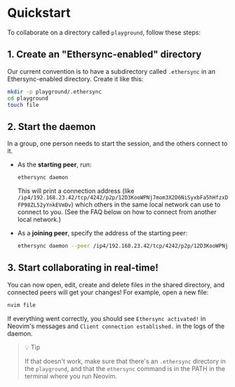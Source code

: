 # Quickstart

To collaborate on a directory called `playground`, follow these steps:


## 1. Create an "Ethersync-enabled" directory

Our current convention is to have a subdirectory called `.ethersync` in an Ethersync-enabled directory. Create it like this:

```bash
mkdir -p playground/.ethersync
cd playground
touch file
```

## 2. Start the daemon

In a group, one person needs to start the session, and the others connect to it.

- As the **starting peer**, run:

    ```bash
    ethersync daemon
    ```

    This will print a connection address (like `/ip4/192.168.23.42/tcp/4242/p2p/12D3KooWPNj7mom3X2D6NiSyxbFa5hHfzxDFP98ZL52yYnkEVmDv`) which others in the same local network can use to connect to you. (See the FAQ below on how to connect from another local network.)

- As a **joining peer**, specify the address of the starting peer:

    ```bash
    ethersync daemon --peer /ip4/192.168.23.42/tcp/4242/p2p/12D3KooWPNj7mom3X2D6NiSyxbFa5hHfzxDFP98ZL52yYnkEVmDv
    ```

## 3. Start collaborating in real-time!

You can now open, edit, create and delete files in the shared directory, and connected peers will get your changes! For example, open a new file:

```bash
nvim file
```

If everything went correctly, you should see `Ethersync activated!` in Neovim's messages and `Client connection established.` in the logs of the daemon.

> 💡 Tip  
>
> If that doesn't work, make sure that there's an `.ethersync` directory in the `playground`, and that the `ethersync` command is in the PATH in the terminal where you run Neovim.
